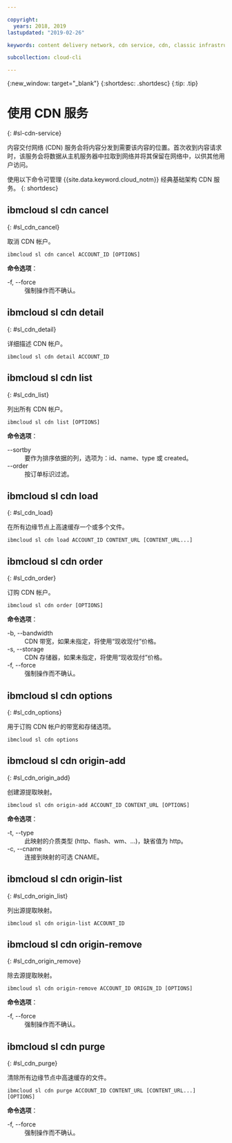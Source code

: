```yaml
---

copyright:
  years: 2018, 2019
lastupdated: "2019-02-26"

keywords: content delivery network, cdn service, cdn, classic infrastructure, ibmcloud sl cdn

subcollection: cloud-cli

---
```


{:new_window: target="_blank"}
{:shortdesc: .shortdesc}
{:tip: .tip}

# 使用 CDN 服务
{: #sl-cdn-service}

内容交付网络 (CDN) 服务会将内容分发到需要该内容的位置。首次收到内容请求时，该服务会将数据从主机服务器中拉取到网络并将其保留在网络中，以供其他用户访问。

使用以下命令可管理 {{site.data.keyword.cloud_notm}} 经典基础架构 CDN 服务。
{: shortdesc}

## ibmcloud sl cdn cancel
{: #sl_cdn_cancel}

取消 CDN 帐户。
```
ibmcloud sl cdn cancel ACCOUNT_ID [OPTIONS]
```

<strong>命令选项</strong>：
<dl>
<dt>-f, --force</dt>
<dd>强制操作而不确认。</dd>
</dl>

## ibmcloud sl cdn detail
{: #sl_cdn_detail}

详细描述 CDN 帐户。
```
ibmcloud sl cdn detail ACCOUNT_ID
```

## ibmcloud sl cdn list
{: #sl_cdn_list}

列出所有 CDN 帐户。
```
ibmcloud sl cdn list [OPTIONS]
```

<strong>命令选项</strong>：
<dl>
<dt>--sortby</dt>
<dd>要作为排序依据的列，选项为：id、name、type 或 created。</dd>
<dt>--order</dt>
<dd>按订单标识过滤。</dd>
</dl>

## ibmcloud sl cdn load
{: #sl_cdn_load}

在所有边缘节点上高速缓存一个或多个文件。
```
ibmcloud sl cdn load ACCOUNT_ID CONTENT_URL [CONTENT_URL...]
```

## ibmcloud sl cdn order
{: #sl_cdn_order}

订购 CDN 帐户。
```
ibmcloud sl cdn order [OPTIONS]
```

<strong>命令选项</strong>：
<dl>
<dt>-b, --bandwidth</dt>
<dd>CDN 带宽，如果未指定，将使用“现收现付”价格。</dd>
<dt>-s, --storage</dt>
<dd>CDN 存储器，如果未指定，将使用“现收现付”价格。</dd>
<dt>-f, --force</dt>
<dd>强制操作而不确认。</dd>
</dl>

## ibmcloud sl cdn options
{: #sl_cdn_options}

用于订购 CDN 帐户的带宽和存储选项。
```
ibmcloud sl cdn options
```

## ibmcloud sl cdn origin-add
{: #sl_cdn_origin_add}

创建源提取映射。
```
ibmcloud sl cdn origin-add ACCOUNT_ID CONTENT_URL [OPTIONS]
```

<strong>命令选项</strong>：
<dl>
<dt>-t, --type</dt>
<dd>此映射的介质类型 (http、flash、wm、...)，缺省值为 http。</dd>
<dt>-c, --cname</dt>
<dd>连接到映射的可选 CNAME。</dd>
</dl>

## ibmcloud sl cdn origin-list
{: #sl_cdn_origin_list}

列出源提取映射。
```
ibmcloud sl cdn origin-list ACCOUNT_ID
```

## ibmcloud sl cdn origin-remove
{: #sl_cdn_origin_remove}

除去源提取映射。
```
ibmcloud sl cdn origin-remove ACCOUNT_ID ORIGIN_ID [OPTIONS]
```

<strong>命令选项</strong>：
<dl>
<dt>-f, --force</dt>
<dd>强制操作而不确认。</dd>
</dl>

## ibmcloud sl cdn purge
{: #sl_cdn_purge}

清除所有边缘节点中高速缓存的文件。
```
ibmcloud sl cdn purge ACCOUNT_ID CONTENT_URL [CONTENT_URL...] [OPTIONS]
```

<strong>命令选项</strong>：
<dl>
<dt>-f, --force</dt>
<dd>强制操作而不确认。</dd>
</dl>
